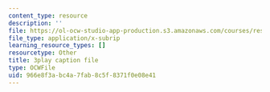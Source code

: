 ```yaml
---
content_type: resource
description: ''
file: https://ol-ocw-studio-app-production.s3.amazonaws.com/courses/res-18-009-learn-differential-equations-up-close-with-gilbert-strang-and-cleve-moler-fall-2015/966e8f3abc4a7fab8c5f8371f0e08e41_PoHO4PZtW78.srt
file_type: application/x-subrip
learning_resource_types: []
resourcetype: Other
title: 3play caption file
type: OCWFile
uid: 966e8f3a-bc4a-7fab-8c5f-8371f0e08e41
---
```


